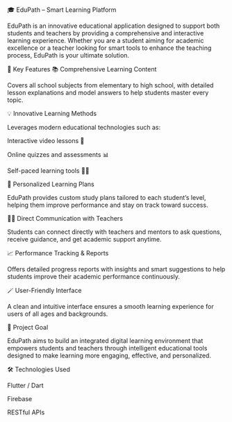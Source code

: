 🎓 EduPath – Smart Learning Platform

EduPath is an innovative educational application designed to support both students and teachers by providing a comprehensive and interactive learning experience. Whether you are a student aiming for academic excellence or a teacher looking for smart tools to enhance the teaching process, EduPath is your ultimate solution.

🌟 Key Features 📚 Comprehensive Learning Content

Covers all school subjects from elementary to high school, with detailed lesson explanations and model answers to help students master every topic.

💡 Innovative Learning Methods

Leverages modern educational technologies such as:

Interactive video lessons 🎥

Online quizzes and assessments 📊

Self-paced learning tools 👨‍💻

🎯 Personalized Learning Plans

EduPath provides custom study plans tailored to each student’s level, helping them improve performance and stay on track toward success.

🧑‍🏫 Direct Communication with Teachers

Students can connect directly with teachers and mentors to ask questions, receive guidance, and get academic support anytime.

📈 Performance Tracking & Reports

Offers detailed progress reports with insights and smart suggestions to help students improve their academic performance continuously.

🪄 User-Friendly Interface

A clean and intuitive interface ensures a smooth learning experience for users of all ages and backgrounds.

🚀 Project Goal

EduPath aims to build an integrated digital learning environment that empowers students and teachers through intelligent educational tools designed to make learning more engaging, effective, and personalized.

🛠️ Technologies Used

Flutter / Dart

Firebase

RESTful APIs

